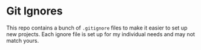 # Git Ignores
This repo contains a bunch of `.gitignore` files to make it easier to set up new projects. Each ignore file is set up for my individual needs and may not match yours.